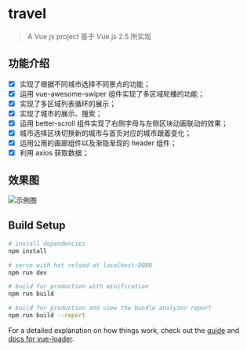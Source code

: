# travel

> A Vue.js project
> 基于 Vue.js 2.5 所实现
## 功能介绍

- [x] 实现了根据不同城市选择不同景点的功能；
- [x] 运用 vue-awesome-swiper 组件实现了多区域轮播的功能；
- [x] 实现了多区域列表循环的展示；
- [x] 实现了城市的展示、搜索；
- [x] 运用 better-scroll 组件实现了右侧字母与左侧区块动画联动的效果；
- [x] 城市选择区块切换新的城市与首页对应的城市跟着变化；
- [x] 运用公用的画廊组件以及渐隐渐现的 header 组件；
- [x] 利用 axios 获取数据；

## 效果图
![示例图](https://user-images.githubusercontent.com/29577784/40922948-2b8111fe-6846-11e8-9a03-f022dbaa0aca.gif)

## Build Setup

``` bash
# install dependencies
npm install

# serve with hot reload at localhost:8080
npm run dev

# build for production with minification
npm run build

# build for production and view the bundle analyzer report
npm run build --report
```

For a detailed explanation on how things work, check out the [guide](http://vuejs-templates.github.io/webpack/) and [docs for vue-loader](http://vuejs.github.io/vue-loader).
